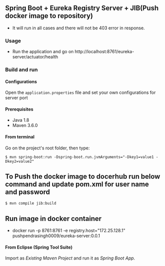 ## Spring Boot + Eureka Registry Server + JIB(Push docker image to repository)
- It will run in all cases and there will not be 403 error in response.

### Usage

- Run the application and go on http://localhost:8761/eureka-server/actuator/health

### Build and run

#### Configurations

Open the `application.properties` file and set your own configurations for server port

#### Prerequisites

- Java 1.8
- Maven 3.6.0

#### From terminal

Go on the project's root folder, then type:

    $ mvn spring-boot:run -Dspring-boot.run.jvmArguments="-Dkey1=value1 -Dkey2=value2"
    
## To Push the docker image to docerhub run below command and update pom.xml for user name and password
	$ mvn compile jib:build
	
## Run image in docker container
- docker run -p 8761:8761 -e registry.host="172.25.128.1"  pushpendrasingh0009/eureka-server:0.0.1

#### From Eclipse (Spring Tool Suite)

Import as *Existing Maven Project* and run it as *Spring Boot App*.
